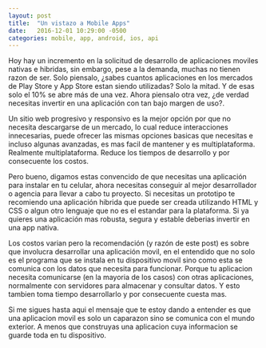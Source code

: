 ```yaml
---
layout: post
title:  "Un vistazo a Mobile Apps"
date:   2016-12-01 10:29:00 -0500
categories: mobile, app, android, ios, api
---
```


Hoy hay un incremento en la solicitud de desarrollo de aplicaciones moviles nativas e hibridas, sin embargo, pese a la demanda, muchas no tienen razon de ser. Solo piensalo, ¿sabes cuantos aplicaciones en los mercados de Play Store y App Store estan siendo utilizadas? Solo la mitad. Y de esas solo el 10% se abre más de una vez. Ahora piensalo otra vez, ¿de verdad necesitas invertir en una aplicación con tan bajo margen de uso?. 

Un sitio web progresivo y responsivo es la mejor opción por que no necesita descargarse de un mercado, lo cual reduce interacciones innecesarias, puede ofrecer las mismas opciones basicas que necesitas e incluso algunas avanzadas, es mas facil de mantener y es multiplataforma. Realmente multiplataforma. Reduce los tiempos de desarrollo y por consecuente los costos. 

Pero bueno, digamos estas convencido de que necesitas una aplicación para instalar en tu celular, ahora necesitas conseguir al mejor desarrollador o agencia para llevar a cabo tu proyecto. Si necesitas un prototipo te recomiendo una aplicación hibrida que puede ser creada utilizando HTML y CSS o algun otro lenguaje que no es el estandar para la plataforma. Si ya quieres una aplicación mas robusta, segura y estable deberias invertir en una app nativa.

Los costos varian pero la recomendación (y razón de este post) es sobre que involucra desarrollar una aplicación movil, en el entendido que no solo es el programa que se instala en tu dispositivo movil sino como esta se comunica con los datos que necesita para funcionar. Porque tu aplicacion necesita comunicarse (en la mayoria de los casos) con otras aplicaciones, normalmente con servidores para almacenar y consultar datos. Y esto tambien toma tiempo desarrollarlo y por consecuente cuesta mas.

Si me sigues hasta aqui el mensaje que te estoy dando a entender es que una aplicacion movil es solo un caparazon sino se comunica con el mundo exterior. A menos que construyas una aplicacion cuya informacion se guarde toda en tu dispositivo.